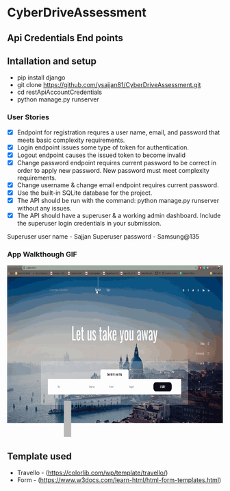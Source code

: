 # CyberDriveAssessment

## Api Credentials End points

## Intallation and setup
- pip install django
- git clone https://github.com/ysajjan81/CyberDriveAssessment.git
- cd restApiAccountCredentials
- python manage.py runserver

### User Stories
- [X]  Endpoint for registration requres a user name, email, and password that meets basic complexity requirements. 
- [X] Login endpoint issues some type of token for authentication.
- [X] Logout endpoint causes the issued token to become invalid
- [X] Change password endpoint requires current password to be correct in order to apply new password. New password must meet complexity requirements.
- [X] Change username & change email endpoint requires current password.
- [X] Use the built-in SQLite database for the project.
- [X] The API should be run with the command: python manage.py runserver without any issues.
- [X] The API should have a superuser & a working admin dashboard. Include the superuser login credentials in your submission.

Superuser user name - Sajjan
Superuser password  - Samsung@135

### App Walkthough GIF
<img src="walkthrough.gif" width=800 height=400><br>

## Template used 
- Travello - (https://colorlib.com/wp/template/travello/)<br>
- Form - (https://www.w3docs.com/learn-html/html-form-templates.html)

